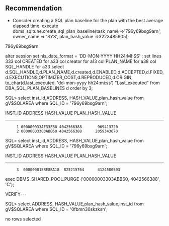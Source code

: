 Recommendation
  --------------
  - Consider creating a SQL plan baseline for the plan with the best average
    elapsed time.
execute dbms_sqltune.create_sql_plan_baseline(task_name =>'796y69bsg9arn', owner_name => 'SYS', plan_hash_value =>3223485905);


796y69bsg9arn 

alter session set nls_date_format = 'DD-MON-YYYY HH24:MI:SS' ;
set lines 333
col CREATED for a33
col creator for a13
col PLAN_NAME for a38
col SQL_HANDLE for a33
select d.SQL_HANDLE,d.PLAN_NAME,d.created,d.ENABLED,d.ACCEPTED,d.FIXED,d.EXECUTIONS,OPTIMIZER_COST,d.REPRODUCED,d.ORIGIN,
to_char(d.last_executed, 'dd-mon-yyyy hh24:mi:ss') "Last_executed" from DBA_SQL_PLAN_BASELINES d order by 3;

SQL> select inst_id,ADDRESS, HASH_VALUE,plan_hash_value from gV$SQLAREA where SQL_ID = '796y69bsg9arn';

   INST_ID ADDRESS          HASH_VALUE PLAN_HASH_VALUE
---------- ---------------- ---------- ---------------
         1 000000033AF33EB8 4042566388       969413720
         2 00000003303ABB60 4042566388      2059343670



SQL> select inst_id,ADDRESS, HASH_VALUE,plan_hash_value from gV$SQLAREA where SQL_ID = '796y69bsg9arn';
 
   INST_ID  ADDRESS          HASH_VALUE PLAN_HASH_VALUE 
----------  ---------------- ---------- --------------- 
         3  000000015BE8BA18  825215764      4124580503 
 
exec DBMS_SHARED_POOL.PURGE ('00000003303ABB60, 4042566388', 'C'); 

VERIFY---
 
SQL> select ADDRESS, HASH_VALUE,plan_hash_value,inst_id from gV$SQLAREA where SQL_ID = '0fbmn30skzksn';  
 
no rows selected
